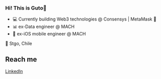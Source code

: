 ### Hi! This is Guto👋

- 💻  Currently building Web3 technologies @ Consensys | MetaMask 🦊
- 📊  ex-Data engineer @ MACH
- 📱  ex-iOS mobile engineer @ MACH

📍 Stgo, Chile

## Reach me

[LinkedIn](https://www.linkedin.com/in/gustavo-a-r/)
